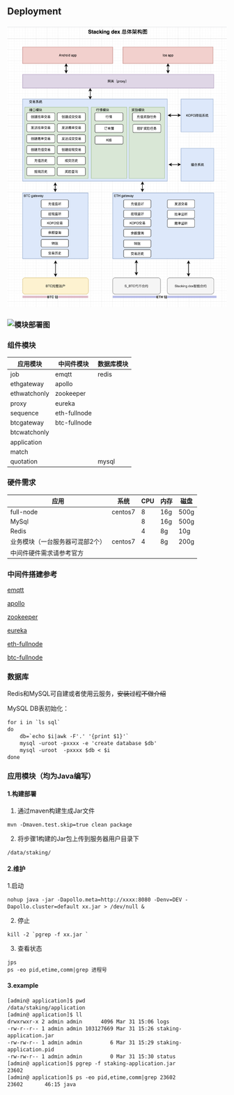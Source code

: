 ## Deployment

### ![业务架构图](images/structure.png)

### ![模块部署图](images/deploy.png.png)

### 组件模块

|  应用模块  |  中间件模块  |  数据库模块  |
|  -------  |  -----  | ----  |
|  job  |  emqtt  |    redis   |
|  ethgateway  |   apollo   |      |
|  ethwatchonly  |   zookeeper    |    |
|  proxy  |  eureka    |    |
|  sequence   |   eth-fullnode    |    |
|  btcgateway   |   btc-fullnode    |    |
|  btcwatchonly   |       |    |
|  application   |       |    |
|  match   |       |    |
|  quotation   |       |  mysql  |

### 硬件需求

|应用|  系统  |  CPU  |  内存  |磁盘|
|-------|-------|-------|-------|-------|
| full-node | centos7 | 8 | 16g | 500g |
| MySql |  | 8 | 16g | 500g |
| Redis |  | 4 | 8g | 10g |
| 业务模块（一台服务器可混部2个） | centos7 | 4 | 8g | 200g |
| 中间件硬件需求请参考官方 |  |  |  | ||


### 中间件搭建参考
[emqtt](https://docs.emqx.io/broker/latest/cn/getting-started/installation.html)

[apollo](https://github.com/ctripcorp/apollo/wiki/Quick-Start)

[zookeeper](https://zookeeper.apache.org/doc/r3.6.0/zookeeperStarted.html)

[eureka](https://github.com/Netflix/eureka/wiki/Building-Eureka-Client-and-Server)

[eth-fullnode](https://github.com/ethereum/go-ethereum)

[btc-fullnode](https://bitcoin.org/en/full-node#linux-instructions)

### 数据库
Redis和MySQL可自建或者使用云服务，~~安装过程不做介绍~~

MySQL DB表初始化：
```
for i in `ls sql`
do
	db=`echo $i|awk -F'.' '{print $1}'`
	mysql -uroot -pxxxx -e 'create database $db'
	mysql -uroot  -pxxxx $db < $i
done
```

### 应用模块（均为Java编写）
#### 1.构建部署
1. 通过maven构建生成Jar文件
```
mvn -Dmaven.test.skip=true clean package
```
2. 将步骤1构建的Jar包上传到服务器用户目录下
```
/data/staking/
```

#### 2.维护
1.启动
```
nohup java -jar -Dapollo.meta=http://xxxx:8080 -Denv=DEV -Dapollo.cluster=default xx.jar > /dev/null &
```
2. 停止
```
kill -2 `pgrep -f xx.jar `
```
3. 查看状态
```
jps
ps -eo pid,etime,comm|grep 进程号
```

#### 3.example
```
[admin@ application]$ pwd
/data/staking/application
[admin@ application]$ ll
drwxrwxr-x 2 admin admin      4096 Mar 31 15:06 logs
-rw-r--r-- 1 admin admin 103127669 Mar 31 15:26 staking-application.jar
-rw-rw-r-- 1 admin admin         6 Mar 31 15:29 staking-application.pid
-rw-rw-r-- 1 admin admin         0 Mar 31 15:30 status
[admin@ application]$ pgrep -f staking-application.jar
23602
[admin@ application]$ ps -eo pid,etime,comm|grep 23602
23602       46:15 java
```
